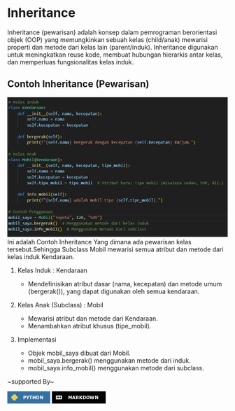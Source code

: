 # Inheritance

Inheritance (pewarisan) adalah konsep dalam pemrograman berorientasi objek (OOP) yang memungkinkan sebuah kelas (child/anak) mewarisi properti dan metode dari kelas lain (parent/induk). Inheritance digunakan untuk meningkatkan reuse kode, membuat hubungan hierarkis antar kelas, dan memperluas fungsionalitas kelas induk.

## Contoh Inheritance (Pewarisan)

![Inheritance.py](inheritance.png)
Ini adalah Contoh Inheritance Yang dimana ada pewarisan kelas tersebut.Sehingga Subclass Mobil mewarisi semua atribut dan metode dari kelas induk Kendaraan.

1. Kelas Induk : Kendaraan

   - Mendefinisikan atribut dasar (nama, kecepatan) dan metode umum (bergerak()), yang dapat digunakan oleh semua kendaraan.

2. Kelas Anak (Subclass) : Mobil
   - Mewarisi atribut dan metode dari Kendaraan.
   - Menambahkan atribut khusus (tipe_mobil).
3. Implementasi
   - Objek mobil_saya dibuat dari Mobil.
   - mobil_saya.bergerak() menggunakan metode dari induk.
   - mobil_saya.info_mobil() menggunakan metode dari subclass.

~supported By~

![alt text](python-3670A0.png)
![alt text](Markdown-000000.png)
